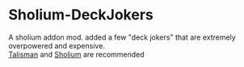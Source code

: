 # Sholium-DeckJokers
A sholium addon mod. added a few "deck jokers" that are extremely overpowered and expensive.  
[Talisman](https://github.com/SpectralPack/Talisman/releases/latest) and [Sholium](https://github.com/GreenKookie56/Sholium/releases/latest) are recommended
